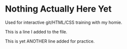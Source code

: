 # Nothing Actually Here Yet

Used for interactive git/HTML/CSS training with my homie.

This is a line I added to the file.

This is yet ANOTHER line added for practice.
